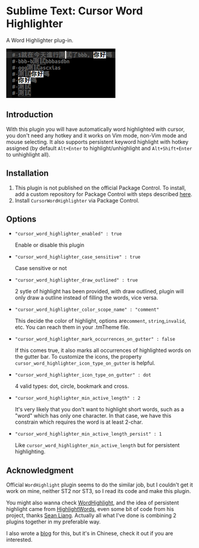 # Sublime Text: Cursor Word Highlighter

A Word Highlighter plug-in.

![CursorWordHighlighter][screenshot]

## Introduction

With this plugin you will have automatically word highlighted with cursor,
you don't need any hotkey and it works on Vim mode, non-Vim mode and mouse selecting.
It also supports persistent keyword highlight with hotkey assigned
(by default `Alt+Enter` to highlight/unhighlight and `Alt+Shift+Enter` to unhighlight all).

## Installation

1. This plugin is not published on the official Package Control.
   To install, add a custom repository for Package Control with steps described
   [here](https://github.com/jfcherng-sublime/ST-my-package-control/blob/master/README.md#usage).
1. Install `CursorWordHighlighter` via Package Control.

## Options

- `"cursor_word_highlighter_enabled" : true`

  Enable or disable this plugin

- `"cursor_word_highlighter_case_sensitive" : true`

  Case sensitive or not

- `"cursor_word_highlighter_draw_outlined" : true`

  2 sytle of highlight has been provided, with draw outlined,
  plugin will only draw a outline instead of filling the words, vice versa.

- `"cursor_word_highlighter_color_scope_name" : "comment"`

  This decide the color of highlight, options are`comment`, `string`,`invalid`, etc.
  You can reach them in your .tmTheme file.

- `"cursor_word_highlighter_mark_occurrences_on_gutter" : false`

  If this comes true, it also marks all occurrences of highlighted words on the gutter bar.
  To customize the icons, the property `cursor_word_highlighter_icon_type_on_gutter` is helpful.

- `"cursor_word_highlighter_icon_type_on_gutter" : dot`

  4 valid types: dot, circle, bookmark and cross.

- `"cursor_word_highlighter_min_active_length" : 2`

  It's very likely that you don't want to highlight short words, such as a "word" which has only one character.
  In that case, we have this constrain which requires the word is at least 2-char.

- `"cursor_word_highlighter_min_active_length_persist" : 1`

  Like `cursor_word_highlighter_min_active_length` but for persistent highlighting.

## Acknowledgment

Official `WordHighlight` plugin seems to do the similar job,
but I couldn't get it work on mine, neither ST2 nor ST3, so I read its code and make this plugin.

You might also wanna check [WordHighlight][2], and the idea of persistent highlight came from [HighlightWords][3],
even some bit of code from his project, thanks [Sean Liang][4].
Actually all what I've done is combining 2 plugins together in my preferable way.

I also wrote a [blog][5] for this, but it's in Chinese, check it out if you are interested.

[screenshot]: https://raw.githubusercontent.com/jfcherng-sublime/ST-CursorWordHighlighter/chinese/docs/images/screenshot.png
[2]: https://github.com/SublimeText/WordHighlight
[3]: https://github.com/seanliang/HighlightWords
[4]: http://weibo.com/seanliang
[5]: http://www.ownself.org/blog/2014/cursor-word-highlighter-for-sublime-text.html
